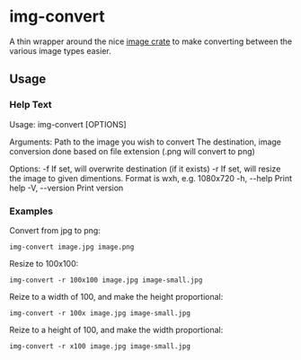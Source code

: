 img-convert
===

A thin wrapper around the nice [image crate](https://github.com/image-rs/image/tree/master) to make converting between the various image types easier.

## Usage

### Help Text

Usage: img-convert [OPTIONS] <SOURCE> <DESTINATION>

Arguments:
  <SOURCE>       Path to the image you wish to convert
  <DESTINATION>  The destination, image conversion done based on file extension (.png will convert to png)

Options:
  -f               If set, will overwrite destination (if it exists)
  -r <RESIZE>      If set, will resize the image to given dimentions. Format is wxh, e.g. 1080x720
  -h, --help       Print help
  -V, --version    Print version

### Examples

Convert from jpg to png:

```
img-convert image.jpg image.png
```

Resize to 100x100:
```
img-convert -r 100x100 image.jpg image-small.jpg
```

Reize to a width of 100, and make the height proportional:
```
img-convert -r 100x image.jpg image-small.jpg
```

Reize to a height of 100, and make the width proportional:
```
img-convert -r x100 image.jpg image-small.jpg
```